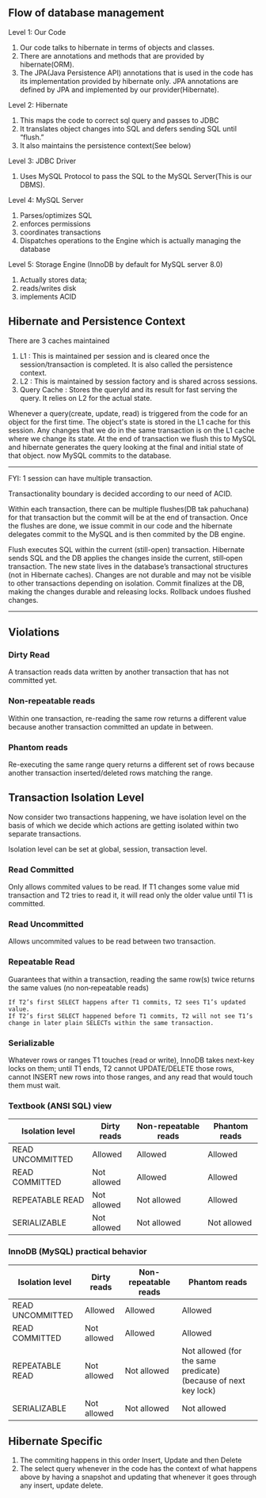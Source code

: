 ## Flow of database management ##

Level 1: Our Code
1. Our code talks to hibernate in terms of objects and classes.
2. There are annotations and methods that are provided by hibernate(ORM).
3. The JPA(Java Persistence API) annotations that is used in the code has its implementation provided by hibernate only. JPA annotations are defined by JPA and implemented by our provider(Hibernate).

Level 2: Hibernate
1. This maps the code to correct sql query and passes to JDBC
2. It translates object changes into SQL and defers sending SQL until “flush.”
3. It also maintains the persistence context(See below)

Level 3: JDBC Driver
1. Uses MySQL Protocol to pass the SQL to the MySQL Server(This is our DBMS).

Level 4: MySQL Server
1. Parses/optimizes SQL
2. enforces permissions
3. coordinates transactions
4. Dispatches operations to the Engine which is actually managing the database

Level 5: Storage Engine (InnoDB by default for MySQL server 8.0)
1. Actually stores data;
2. reads/writes disk
3. implements ACID


## Hibernate and Persistence Context ##

There are 3 caches maintained 
1. L1 : This is maintained per session and is cleared once the session/transaction is completed. It is also called the persistence context.
2. L2 : This is maintained by session factory and is shared across sessions.
3. Query Cache : Stores the queryId and its result for fast serving the query. It relies on L2 for the actual state.

Whenever a query(create, update, read) is triggered from the code for an object for the first time. The object's state is stored in the L1 cache for this session. Any changes that we do in the same transaction is on the L1 cache where we change its state. 
At the end of transaction we flush this to MySQL and hibernate generates the query looking at the final and initial state of that object. now MySQL commits to the database.

---
FYI:
1 session can have multiple transaction. 

Transactionality boundary is decided according to our need of ACID.

Within each transaction, there can be multiple flushes(DB tak pahuchana) for that transaction but the commit will be at the end of transaction. Once the flushes are done, we issue commit in our code and the hibernate delegates commit to the MySQL and is then commited by the DB engine.

Flush executes SQL within the current (still-open) transaction.
Hibernate sends SQL and the DB applies the changes inside the current, still‑open transaction. The new state lives in the database’s transactional structures (not in Hibernate caches).
Changes are not durable and may not be visible to other transactions depending on isolation. Commit finalizes at the DB, making the changes durable and releasing locks. Rollback undoes flushed changes.



---

## Violations ##

### Dirty Read ###

A transaction reads data written by another transaction that has not committed yet.

### Non-repeatable reads ###

Within one transaction, re-reading the same row returns a different value because another transaction committed an update in between.

### Phantom reads ###

Re-executing the same range query returns a different set of rows because another transaction inserted/deleted rows matching the range.

## Transaction Isolation Level ##

Now consider two transactions happening, we have isolation level on the basis of which we decide which actions are getting isolated within two separate transactions.

Isolation level can be set at global, session, transaction level.

### Read Committed ###

Only allows commited values to be read. If T1 changes some value mid transaction and T2 tries to read it, it will read only the older value until T1 is committed.



### Read Uncommitted ### 

Allows uncommited values to be read between two transaction.



### Repeatable Read ### 

Guarantees that within a transaction, reading the same row(s) twice returns the same values (no non‑repeatable reads)

    If T2’s first SELECT happens after T1 commits, T2 sees T1’s updated value.
    If T2’s first SELECT happened before T1 commits, T2 will not see T1’s change in later plain SELECTs within the same transaction.



### Serializable ### 
Whatever rows or ranges T1 touches (read or write), InnoDB takes next-key locks on them; until T1 ends, T2 cannot UPDATE/DELETE those rows, cannot INSERT new rows into those ranges, and any read that would touch them must wait.

### Textbook (ANSI SQL) view

| Isolation level    | Dirty reads | Non-repeatable reads | Phantom reads |
|---|---|---|---|
| READ UNCOMMITTED   | Allowed     | Allowed              | Allowed       |
| READ COMMITTED     | Not allowed | Allowed              | Allowed       |
| REPEATABLE READ    | Not allowed | Not allowed          | Allowed       |
| SERIALIZABLE       | Not allowed | Not allowed          | Not allowed   |

### InnoDB (MySQL) practical behavior

| Isolation level    | Dirty reads | Non-repeatable reads | Phantom reads                                                   |
|---|---|---|-----------------------------------------------------------------|
| READ UNCOMMITTED   | Allowed     | Allowed              | Allowed                                                         |
| READ COMMITTED     | Not allowed | Allowed              | Allowed                                                         |
| REPEATABLE READ    | Not allowed | Not allowed          | Not allowed (for the same predicate) (because of next key lock) |
| SERIALIZABLE       | Not allowed | Not allowed          | Not allowed                                                     |








## Hibernate Specific ##

1) The commiting happens in this order Insert, Update and then Delete
2) The select query whenever in the code has the context of what happens above by having a snapshot and updating that whenever it goes through any insert, update delete.

